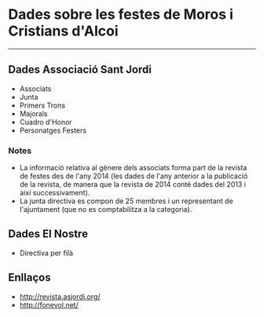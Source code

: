 # Dades sobre les festes de Moros i Cristians d'Alcoi

------------------------------------------------------------------------------------------------------

## Dades Associació Sant Jordi

- Associats
- Junta
- Primers Trons
- Majorals
- Cuadro d'Honor
- Personatges Festers

### Notes
* La informació relativa al gènere dels associats forma part de la revista de festes des de l'any 2014 (les dades de l'any anterior a la publicació de la revista, de manera que la revista de 2014 conté dades del 2013 i així successivament).
* La junta directiva es compon de 25 membres i un representant de l'ajuntament (que no es comptabilitza a la categoria).

## Dades El Nostre

- Directiva per filà


## Enllaços 

* http://revista.asjordi.org/
* http://fonevol.net/
